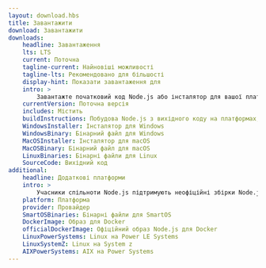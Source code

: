 ```yaml
---
layout: download.hbs
title: Завантажити
download: Завантажити
downloads:
    headline: Завантаження
    lts: LTS
    current: Поточна
    tagline-current: Найновіші можливості
    tagline-lts: Рекомендовано для більшості
    display-hint: Показати завантаження для
    intro: >
        Завантажте початковий код Node.js або інсталятор для вашої платформи та почніть розробку сьогодні.
    currentVersion: Поточна версія
    includes: Містить
    buildInstructions: Побудова Node.js з вихідного коду на платформах, що підтримуються
    WindowsInstaller: Інсталятор для Windows
    WindowsBinary: Бінарний файл для Windows
    MacOSInstaller: Інсталятор для macOS
    MacOSBinary: Бінарний файл для macOS
    LinuxBinaries: Бінарні файли для Linux
    SourceCode: Вихідний код
additional:
    headline: Додаткові платформи
    intro: >
        Учасники спільноти Node.js підтримують неофіційні збірки Node.js для додаткових платформ. Майте на увазі, що ці збірки не підтримуються основною командою Node.js і можуть не мати тієї ж функціональності що й поточний реліз Node.js.
    platform: Платформа
    provider: Провайдер
    SmartOSBinaries: Бінарні файли для SmartOS
    DockerImage: Образ для Docker
    officialDockerImage: Офіційний образ Node.js для Docker
    LinuxPowerSystems: Linux на Power LE Systems
    LinuxSystemZ: Linux на System z
    AIXPowerSystems: AIX на Power Systems
---
```

